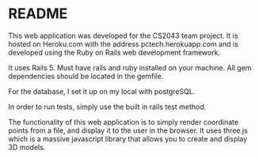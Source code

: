 # README

This web application was developed for the CS2043 team project. It is hosted on Heroku.com with the address pctech.herokuapp.com and is developed using the Ruby on Rails web development framework.

It uses Rails 5. Must have rails and ruby installed on your machine. All gem dependencies should be located in the gemfile.

For the database, I set it up on my local with postgreSQL.

In order to run tests, simply use the built in rails test method.

The functionality of this web application is to simply render coordinate points from a file, and display it to the user in the browser. It uses three.js which is a massive javascript library that allows you to create and display 3D models.
